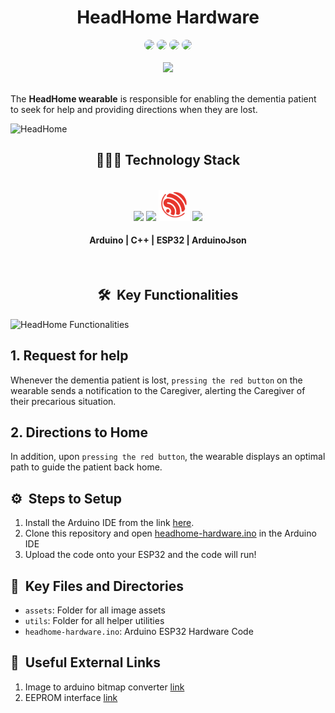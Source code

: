 <h1 align="center"> HeadHome Hardware </h1>
<div align="center">
<img src="https://firebasestorage.googleapis.com/v0/b/gsc23-12e94.appspot.com/o/members%2Fdaozheng.jpeg?alt=media&token=96a55b42-7c9f-4e68-b41f-d986efe79c01
" style="border-radius: 1000px" height="50">
<img src="https://firebasestorage.googleapis.com/v0/b/gsc23-12e94.appspot.com/o/members%2Fhuixiang.jpeg?alt=media&token=72cf45a5-8208-46e1-9130-34b23755c574" style="border-radius: 1000px" height="50">
<img src="https://firebasestorage.googleapis.com/v0/b/gsc23-12e94.appspot.com/o/members%2Fjingxuan.jpeg?alt=media&token=0fb3ca79-d011-4ca9-8385-6720ac5a0f5d" style="border-radius: 1000px" height="50">
<img src="https://firebasestorage.googleapis.com/v0/b/gsc23-12e94.appspot.com/o/members%2Fmarc.jpeg?alt=media&token=491e54a5-3ff3-4204-b632-e01ed7317bd0" style="border-radius: 1000px" height="50">
</div>
<br />
<div align="center">
<img src="https://img.shields.io/badge/Built%20By-HeadHome%20Team-blue?style=for-the-badge">
</div>
<br />

The **HeadHome wearable** is responsible for 
enabling the dementia patient to seek for help and providing directions when they are lost.

![HeadHome](assets/HeadHome.png)

<h2 align="center">👨🏻‍💻 Technology Stack</h2>
<br />
<div align="center">
  <img src="https://brandslogos.com/wp-content/uploads/images/large/arduino-logo-1.png" height="50" />
  <img src="https://upload.wikimedia.org/wikipedia/commons/thumb/1/18/ISO_C%2B%2B_Logo.svg/1200px-ISO_C%2B%2B_Logo.svg.png" height="50">
  <img src="./assets/espressif-systems-seeklogo.com.svg" height="50" />
  <img src="https://upload.wikimedia.org/wikipedia/commons/thumb/a/a0/ArduinoJson_logo.svg/2560px-ArduinoJson_logo.svg.png" height="50" />
  <h4>Arduino | C++ | ESP32 | ArduinoJson</h4>
</div>
<br />

<h2 align="center"> 🛠️ &nbsp;Key Functionalities </h2>

![HeadHome Functionalities](assets/HeadHome-Functionalities.png)
## 1. Request for help

Whenever the dementia patient is lost, `pressing the red button` on the wearable sends a notification to the Caregiver, alerting the Caregiver of their precarious situation.

## 2. Directions to Home

In addition, upon `pressing the red button`, the wearable displays an optimal path to guide the patient back home.

## ⚙️ &nbsp;Steps to Setup
1. Install the Arduino IDE from the link [here](https://www.arduino.cc/en/software).
2. Clone this repository and open [headhome-hardware.ino](headhome-hardware.ino) in the Arduino IDE
3. Upload the code onto your ESP32 and the code will run!

## 🔑 &nbsp;Key Files and Directories

- `assets`: Folder for all image assets
- `utils`: Folder for all helper utilities
- `headhome-hardware.ino`: Arduino ESP32 Hardware Code

## 🔗 &nbsp;Useful External Links
1. Image to arduino bitmap converter [link](https://javl.github.io/image2cpp/)
2. EEPROM interface [link](https://roboticsbackend.com/arduino-store-int-into-eeprom/)
